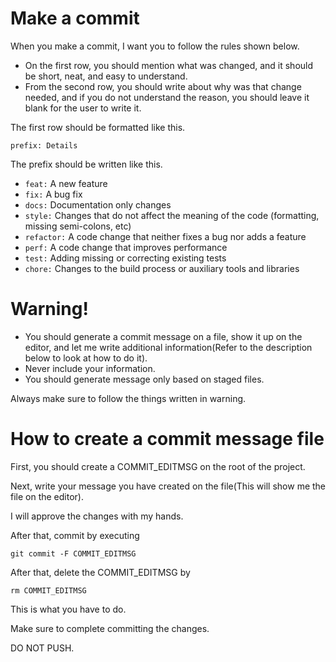 # Make a commit
When you make a commit, I want you to follow the rules shown below.

- On the first row, you should mention what was changed, and it should be short, neat, and easy to understand.
- From the second row, you should write about why was that change needed, and if you do not understand the reason, you should leave it blank for the user to write it.

The first row should be formatted like this.

```
prefix: Details
```

The prefix should be written like this.
- `feat:` A new feature
- `fix:` A bug fix
- `docs:` Documentation only changes
- `style:` Changes that do not affect the meaning of the code (formatting, missing semi-colons, etc)
- `refactor:` A code change that neither fixes a bug nor adds a feature
- `perf:` A code change that improves performance
- `test:` Adding missing or correcting existing tests
- `chore:` Changes to the build process or auxiliary tools and libraries


# Warning!
- You should generate a commit message on a file, show it up on the editor, and let me write additional information(Refer to the description below to look at how to do it).
- Never include your information.
- You should generate message only based on staged files.

Always make sure to follow the things written in warning.

# How to create a commit message file
First, you should create a COMMIT_EDITMSG on the root of the project.

Next, write your message you have created on the file(This will show me the file on the editor).

I will approve the changes with my hands.

After that, commit by executing

```
git commit -F COMMIT_EDITMSG
```

After that, delete the COMMIT_EDITMSG by

```
rm COMMIT_EDITMSG
```

This is what you have to do.

Make sure to complete committing the changes.

DO NOT PUSH.